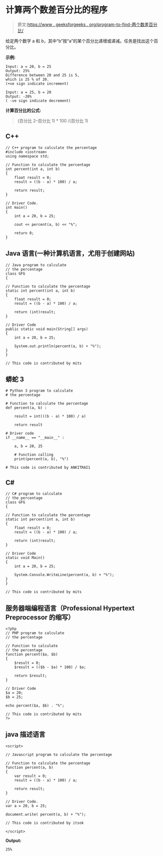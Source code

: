 # 计算两个数差百分比的程序

> 原文:[https://www . geeksforgeeks . org/program-to-find-两个数差百分比/](https://www.geeksforgeeks.org/program-to-find-the-percentage-of-difference-between-two-numbers/)

给定两个数字 a 和 b，其中“b”按“a”的某个百分比递增或递减。任务是找出这个百分比。

**示例:**

```
Input: a = 20, b = 25
Output: 25% 
Difference between 20 and 25 is 5, 
which is 25 % of 20.
(+ve sign indicate increment)

Input: a = 25, b = 20
Output: -20% 
( -ve sign indicate decrement)
```

**计算百分比的公式:**

> (百分比 2–百分比 1) * 100 /(百分比 1)

## C++

```
// C++ program to calculate the percentage
#include <iostream>
using namespace std;

// Function to calculate the percentage
int percent(int a, int b)
{
    float result = 0;
    result = ((b - a) * 100) / a;

    return result;
}

// Driver Code.
int main()
{
    int a = 20, b = 25;

    cout << percent(a, b) << "%";

    return 0;
}
```

## Java 语言(一种计算机语言，尤用于创建网站)

```
// Java program to calculate
// the percentage
class GFG
{

// Function to calculate the percentage
static int percent(int a, int b)
{
    float result = 0;
    result = ((b - a) * 100) / a;

    return (int)result;
}

// Driver Code
public static void main(String[] args)
{
    int a = 20, b = 25;

    System.out.println(percent(a, b) + "%");
}
}

// This code is contributed by mits
```

## 蟒蛇 3

```
# Python 3 program to calculate
# the percentage

# Function to calculate the percentage
def percent(a, b) :

    result = int(((b - a) * 100) / a)

    return result

# Driver code
if __name__ == "__main__" :

    a, b = 20, 25

    # Function calling
    print(percent(a, b), "%")

# This code is contributed by ANKITRAI1
```

## C#

```
// C# program to calculate
// the percentage
class GFG
{

// Function to calculate the percentage
static int percent(int a, int b)
{
    float result = 0;
    result = ((b - a) * 100) / a;

    return (int)result;
}

// Driver Code
static void Main()
{
    int a = 20, b = 25;

    System.Console.WriteLine(percent(a, b) + "%");
}
}

// This code is contributed by mits
```

## 服务器端编程语言（Professional Hypertext Preprocessor 的缩写）

```
<?php
// PHP program to calculate
// the percentage

// Function to calculate
// the percentage
function percent($a, $b)
{
    $result = 0;
    $result = (($b - $a) * 100) / $a;

    return $result;
}

// Driver Code
$a = 20;
$b = 25;

echo percent($a, $b) . "%";

// This code is contributed by mits
?>
```

## java 描述语言

```
<script>

// Javascript program to calculate the percentage

// Function to calculate the percentage
function percent(a, b)
{
    var result = 0;
    result = ((b - a) * 100) / a;

    return result;
}

// Driver Code.
var a = 20, b = 25;

document.write( percent(a, b) + "%");

// This code is contributed by itsok

</script>
```

**Output:** 

```
25%
```